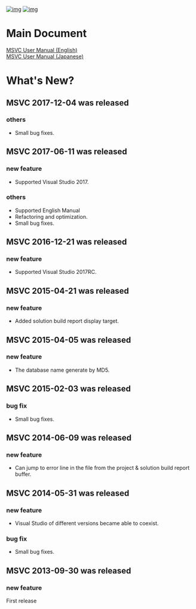[![img](http://melpa.org/packages/msvc-badge.svg)](http://melpa.org/#/msvc) [![img](http://stable.melpa.org/packages/msvc-badge.svg)](http://stable.melpa.org/#/msvc)  

# Main Document

[MSVC User Manual (English)](./doc/manual.en.md)  
[MSVC User Manual (Japanese)](./doc/manual.ja.md)  

# What's New?

## MSVC 2017-12-04 was released

### others

-   Small bug fixes.

## MSVC 2017-06-11 was released

### new feature

-   Supported Visual Studio 2017.

### others

-   Supported English Manual
-   Refactoring and optimization.
-   Small bug fixes.

## MSVC 2016-12-21 was released

### new feature

-   Supported Visual Studio 2017RC.

## MSVC 2015-04-21 was released

### new feature

-   Added solution build report display target.

## MSVC 2015-04-05 was released

### new feature

-   The database name generate by MD5.

## MSVC 2015-02-03 was released

### bug fix

-   Small bug fixes.

## MSVC 2014-06-09 was released

### new feature

-   Can jump to error line in the file from the project & solution build report buffer.

## MSVC 2014-05-31 was released

### new feature

-   Visual Studio of different versions became able to coexist.

### bug fix

-   Small bug fixes.

## MSVC 2013-09-30 was released

### new feature

First release
